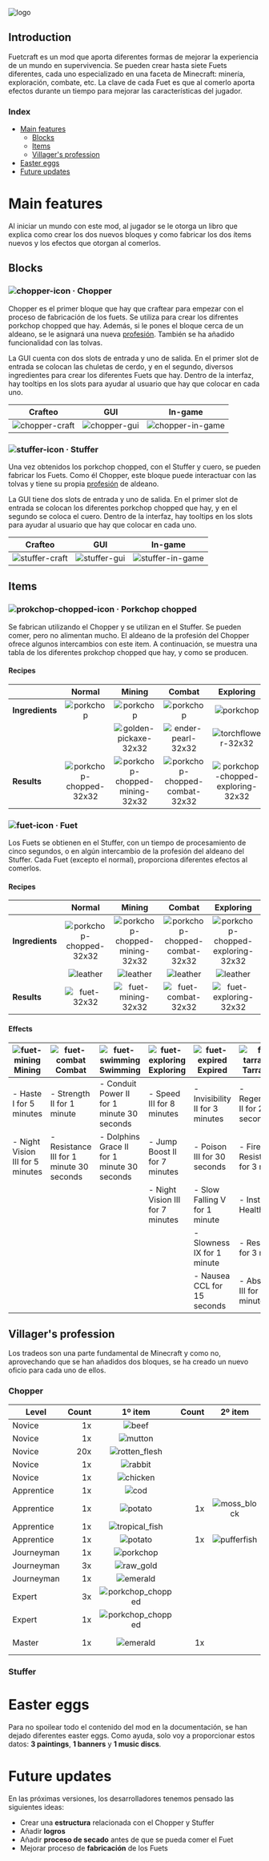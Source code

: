 ![logo](https://raw.githubusercontent.com/fuetland/fuetcraft/refs/heads/develop/src/main/resources/logo.png)

## Introduction <!-- omit in toc -->

Fuetcraft es un mod que aporta diferentes formas de mejorar la experiencia de un
 mundo en supervivencia. Se pueden crear hasta siete Fuets diferentes, cada uno
 especializado en una faceta de Minecraft: minería, exploración, combate, etc.
 La clave de cada Fuet es que al comerlo aporta efectos durante un tiempo para
 mejorar las características del jugador.

### Index <!-- omit in toc -->

- [Main features](#main-features)
  - [Blocks](#blocks)
  - [Items](#items)
  - [Villager's profession](#villagers-profession)
- [Easter eggs](#easter-eggs)
- [Future updates](#future-updates)

# Main features

Al iniciar un mundo con este mod, al jugador se le otorga un libro que explica 
 como crear los dos nuevos bloques y como fabricar los dos ítems nuevos y los
 efectos que otorgan al comerlos.

## Blocks

### ![chopper-icon](https://raw.githubusercontent.com/fuetland/fuetcraft/refs/heads/develop/src/main/resources/assets/fuetcraft/textures/block/choppericon.png) · Chopper <!-- omit in toc -->

Chopper es el primer bloque que hay que craftear para empezar con el proceso de
 fabricación de los fuets. Se utiliza para crear los difrentes
 porkchop chopped que hay. Además, si le pones el bloque cerca de un aldeano,
 se le asignará una nueva [profesión](#villagers-profession). También se ha
 añadido funcionalidad con las tolvas.

La GUI cuenta con dos slots de entrada y uno de salida. En el primer slot de entrada
 se colocan las chuletas de cerdo, y en el segundo, diversos ingredientes para
 crear los diferentes Fuets que hay. Dentro de la interfaz, hay tooltips en los
 slots para ayudar al usuario que hay que colocar en cada uno.

| Crafteo                                                                                                                                                                | GUI                                                                                                                                                    | In-game                                                                                                                                                        |
|:----------------------------------------------------------------------------------------------------------------------------------------------------------------------:|:------------------------------------------------------------------------------------------------------------------------------------------------------:|:--------------------------------------------------------------------------------------------------------------------------------------------------------------:|
|    ![chopper-craft](https://raw.githubusercontent.com/fuetland/fuetcraft/refs/heads/develop/src/main/resources/assets/fuetcraft/textures/screens/chopper-craft.png)    |  ![chopper-gui](https://raw.githubusercontent.com/fuetland/fuetcraft/refs/heads/develop/src/main/resources/assets/fuetcraft/textures/chopper-gui.png)  |  ![chopper-in-game](https://raw.githubusercontent.com/fuetland/fuetcraft/refs/heads/develop/src/main/resources/assets/fuetcraft/textures/chopper-in-game.png)  |

### ![stuffer-icon](https://raw.githubusercontent.com/fuetland/fuetcraft/refs/heads/develop/src/main/resources/assets/fuetcraft/textures/block/stuffericon.png) · Stuffer <!-- omit in toc -->

Una vez obtenidos los porkchop chopped, con el Stuffer y cuero, se pueden fabricar
 los Fuets. Como él Chopper, este bloque puede interactuar con las tolvas y tiene
 su propia [profesión](#villagers-profession) de aldeano.

La GUI tiene dos slots de entrada y uno de salida. En el primer slot de entrada
 se colocan los diferentes porkchop chopped que hay, y en el segundo se coloca el
 cuero. Dentro de la interfaz, hay tooltips en los slots para ayudar al usuario
 que hay que colocar en cada uno.

| Crafteo                                                                                                                                                                | GUI                                                                                                                                                    | In-game                                                                                                                                                    |
|:----------------------------------------------------------------------------------------------------------------------------------------------------------------------:|:------------------------------------------------------------------------------------------------------------------------------------------------------:|:------------------------------------------------------------------------------------------------------------------------------------------------------------------:|
|    ![stuffer-craft](https://raw.githubusercontent.com/fuetland/fuetcraft/refs/heads/develop/src/main/resources/assets/fuetcraft/textures/screens/stuffer-craft.png)    |  ![stuffer-gui](https://raw.githubusercontent.com/fuetland/fuetcraft/refs/heads/develop/src/main/resources/assets/fuetcraft/textures/stuffer-gui.png)  |    ![stuffer-in-game](https://raw.githubusercontent.com/fuetland/fuetcraft/refs/heads/develop/src/main/resources/assets/fuetcraft/textures/stuffer-in-game.png)    |

## Items

### ![prokchop-chopped-icon](https://raw.githubusercontent.com/fuetland/fuetcraft/refs/heads/develop/src/main/resources/assets/fuetcraft/textures/item/porkchop-chopped.png) · Porkchop chopped <!-- omit in toc -->

Se fabrican utilizando el Chopper y se utilizan en el Stuffer. Se pueden comer,
 pero no alimentan mucho. El aldeano de la profesión del Chopper ofrece algunos
 intercambios con este item. A continuación, se muestra una tabla de los diferentes
 prokchop chopped que hay, y como se producen.

#### Recipes <!-- omit in toc -->

|                 | Normal | Mining | Combat | Exploring | Swimming | Expired | Tarradellas |
|-----------------|:------:|:------:|:------:|:---------:|:--------:|:-------:|:-----------:|
| **Ingredients** |    ![porkchop](https://raw.githubusercontent.com/fuetland/fuetcraft/refs/heads/develop/src/main/resources/assets/fuetcraft/textures/screens/porkchop-32x32.png)   |    ![porkchop](https://raw.githubusercontent.com/fuetland/fuetcraft/refs/heads/develop/src/main/resources/assets/fuetcraft/textures/screens/porkchop-32x32.png)   |    ![porkchop](https://raw.githubusercontent.com/fuetland/fuetcraft/refs/heads/develop/src/main/resources/assets/fuetcraft/textures/screens/porkchop-32x32.png)   |     ![porkchop](https://raw.githubusercontent.com/fuetland/fuetcraft/refs/heads/develop/src/main/resources/assets/fuetcraft/textures/screens/porkchop-32x32.png)     |     ![porkchop](https://raw.githubusercontent.com/fuetland/fuetcraft/refs/heads/develop/src/main/resources/assets/fuetcraft/textures/screens/porkchop-32x32.png)    |    ![porkchop](https://raw.githubusercontent.com/fuetland/fuetcraft/refs/heads/develop/src/main/resources/assets/fuetcraft/textures/screens/porkchop-32x32.png)    |      ![porkchop](https://raw.githubusercontent.com/fuetland/fuetcraft/refs/heads/develop/src/main/resources/assets/fuetcraft/textures/screens/porkchop-32x32.png)      |
|                 |        |    ![golden-pickaxe-32x32](https://raw.githubusercontent.com/fuetland/fuetcraft/refs/heads/develop/src/main/resources/assets/fuetcraft/textures/screens/golden-pickaxe-32x32.png)   |    ![ender-pearl-32x32](https://raw.githubusercontent.com/fuetland/fuetcraft/refs/heads/develop/src/main/resources/assets/fuetcraft/textures/screens/ender-pearl-32x32.png)   |     ![torchflower-32x32](https://raw.githubusercontent.com/fuetland/fuetcraft/refs/heads/develop/src/main/resources/assets/fuetcraft/textures/screens/torchflower-32x32.png)     |     ![salmon-32x32](https://raw.githubusercontent.com/fuetland/fuetcraft/refs/heads/develop/src/main/resources/assets/fuetcraft/textures/screens/salmon-32x32.png)    |    ![poisonous-potato-32x32](https://raw.githubusercontent.com/fuetland/fuetcraft/refs/heads/develop/src/main/resources/assets/fuetcraft/textures/screens/poisonous-potato-32x32.png)    |      ![netherite-32x32](https://raw.githubusercontent.com/fuetland/fuetcraft/refs/heads/develop/src/main/resources/assets/fuetcraft/textures/screens/netherite-32x32.png)      |
|     **Results** |    ![porkchop-chopped-32x32](https://raw.githubusercontent.com/fuetland/fuetcraft/refs/heads/develop/src/main/resources/assets/fuetcraft/textures/screens/porkchop-chopped.png)   |    ![porkchop-chopped-mining-32x32](https://raw.githubusercontent.com/fuetland/fuetcraft/refs/heads/develop/src/main/resources/assets/fuetcraft/textures/screens/porkchop-chopped-mining-32x32.png)   |    ![porkchop-chopped-combat-32x32](https://raw.githubusercontent.com/fuetland/fuetcraft/refs/heads/develop/src/main/resources/assets/fuetcraft/textures/screens/porkchop-chopped-combat-32x32.png)   |     ![porkchop-chopped-exploring-32x32](https://raw.githubusercontent.com/fuetland/fuetcraft/refs/heads/develop/src/main/resources/assets/fuetcraft/textures/screens/porkchop-chopped-exploring-32x32.png)     |     ![porkchop-chopped-swimming-32x32](https://raw.githubusercontent.com/fuetland/fuetcraft/refs/heads/develop/src/main/resources/assets/fuetcraft/textures/screens/porkchop-chopped-swimming-32x32.png)    |    ![porkchop-chopped-expired-32x32](https://raw.githubusercontent.com/fuetland/fuetcraft/refs/heads/develop/src/main/resources/assets/fuetcraft/textures/screens/porkchop-chopped-expired-32x32.png)    |      ![porkchop-chopped-tarradellas-32x32](https://raw.githubusercontent.com/fuetland/fuetcraft/refs/heads/develop/src/main/resources/assets/fuetcraft/textures/screens/porkchop-chopped-tarradellas-32x32.png)      |

### ![fuet-icon](https://raw.githubusercontent.com/fuetland/fuetcraft/refs/heads/develop/src/main/resources/assets/fuetcraft/textures/item/fuet.png) · Fuet <!-- omit in toc -->

Los Fuets se obtienen en el Stuffer, con un tiempo de procesamiento de cinco
 segundos, o en algún intercambio de la profesión del aldeano del Stuffer. Cada
 Fuet (excepto el normal), proporciona diferentes efectos al comerlos.

#### Recipes <!-- omit in toc -->

|                 | Normal | Mining | Combat | Exploring | Swimming | Expired | Tarradellas |
|-----------------|:------:|:------:|:------:|:---------:|:--------:|:-------:|:-----------:|
| **Ingredients** |    ![porkchop-chopped-32x32](https://raw.githubusercontent.com/fuetland/fuetcraft/refs/heads/develop/src/main/resources/assets/fuetcraft/textures/screens/porkchop-chopped.png)   |    ![porkchop-chopped-mining-32x32](https://raw.githubusercontent.com/fuetland/fuetcraft/refs/heads/develop/src/main/resources/assets/fuetcraft/textures/screens/porkchop-chopped-mining-32x32.png)   |    ![porkchop-chopped-combat-32x32](https://raw.githubusercontent.com/fuetland/fuetcraft/refs/heads/develop/src/main/resources/assets/fuetcraft/textures/screens/porkchop-chopped-combat-32x32.png)   |     ![porkchop-chopped-exploring-32x32](https://raw.githubusercontent.com/fuetland/fuetcraft/refs/heads/develop/src/main/resources/assets/fuetcraft/textures/screens/porkchop-chopped-exploring-32x32.png)     |     ![porkchop-chopped-swimming-32x32](https://raw.githubusercontent.com/fuetland/fuetcraft/refs/heads/develop/src/main/resources/assets/fuetcraft/textures/screens/porkchop-chopped-swimming-32x32.png)    |    ![porkchop-chopped-expired-32x32](https://raw.githubusercontent.com/fuetland/fuetcraft/refs/heads/develop/src/main/resources/assets/fuetcraft/textures/screens/porkchop-chopped-expired-32x32.png)    |      ![porkchop-chopped-tarradellas-32x32](https://raw.githubusercontent.com/fuetland/fuetcraft/refs/heads/develop/src/main/resources/assets/fuetcraft/textures/screens/porkchop-chopped-tarradellas-32x32.png)      |
|                 |    ![leather](https://raw.githubusercontent.com/fuetland/fuetcraft/refs/heads/develop/src/main/resources/assets/fuetcraft/textures/screens/leather-32x32.png)   |    ![leather](https://raw.githubusercontent.com/fuetland/fuetcraft/refs/heads/develop/src/main/resources/assets/fuetcraft/textures/screens/leather-32x32.png)   |    ![leather](https://raw.githubusercontent.com/fuetland/fuetcraft/refs/heads/develop/src/main/resources/assets/fuetcraft/textures/screens/leather-32x32.png)   |     ![leather](https://raw.githubusercontent.com/fuetland/fuetcraft/refs/heads/develop/src/main/resources/assets/fuetcraft/textures/screens/leather-32x32.png)     |     ![leather](https://raw.githubusercontent.com/fuetland/fuetcraft/refs/heads/develop/src/main/resources/assets/fuetcraft/textures/screens/leather-32x32.png)    |    ![leather](https://raw.githubusercontent.com/fuetland/fuetcraft/refs/heads/develop/src/main/resources/assets/fuetcraft/textures/screens/leather-32x32.png)    |      ![leather](https://raw.githubusercontent.com/fuetland/fuetcraft/refs/heads/develop/src/main/resources/assets/fuetcraft/textures/screens/leather-32x32.png)      |
|     **Results** |    ![fuet-32x32](https://raw.githubusercontent.com/fuetland/fuetcraft/refs/heads/develop/src/main/resources/assets/fuetcraft/textures/screens/fuet-32x32.png)   |    ![fuet-mining-32x32](https://raw.githubusercontent.com/fuetland/fuetcraft/refs/heads/develop/src/main/resources/assets/fuetcraft/textures/screens/fuet-mining-32x32.png)   |    ![fuet-combat-32x32](https://raw.githubusercontent.com/fuetland/fuetcraft/refs/heads/develop/src/main/resources/assets/fuetcraft/textures/screens/fuet-combat-32x32.png)   |     ![fuet-exploring-32x32](https://raw.githubusercontent.com/fuetland/fuetcraft/refs/heads/develop/src/main/resources/assets/fuetcraft/textures/screens/fuet-exploring-32x32.png)     |     ![fuet-swimming-32x32](https://raw.githubusercontent.com/fuetland/fuetcraft/refs/heads/develop/src/main/resources/assets/fuetcraft/textures/screens/fuet-swimming-32x32.png)    |    ![fuet-expired-32x32](https://raw.githubusercontent.com/fuetland/fuetcraft/refs/heads/develop/src/main/resources/assets/fuetcraft/textures/screens/fuet-expired-32x32.png)    |      ![fuet-tarradellas-32x32](https://raw.githubusercontent.com/fuetland/fuetcraft/refs/heads/develop/src/main/resources/assets/fuetcraft/textures/screens/fuet-tarradellas-32x32.png)      |

#### Effects <!-- omit in toc -->

| ![fuet-mining](https://raw.githubusercontent.com/fuetland/fuetcraft/refs/heads/develop/src/main/resources/assets/fuetcraft/textures/item/fuet-mining.png) **Mining**                       | ![fuet-combat](https://raw.githubusercontent.com/fuetland/fuetcraft/refs/heads/develop/src/main/resources/assets/fuetcraft/textures/item/fuet-combat.png) **Combat**                               | ![fuet-swimming](https://raw.githubusercontent.com/fuetland/fuetcraft/refs/heads/develop/src/main/resources/assets/fuetcraft/textures/item/fuet-swimming.png) **Swimming**                                | ![fuet-exploring](https://raw.githubusercontent.com/fuetland/fuetcraft/refs/heads/develop/src/main/resources/assets/fuetcraft/textures/item/fuet-exploring.png) **Exploring**                    | ![fuet-expired](https://raw.githubusercontent.com/fuetland/fuetcraft/refs/heads/develop/src/main/resources/assets/fuetcraft/textures/item/fuet-expired.png) **Expired**                              | ![fuet-tarradellas](https://raw.githubusercontent.com/fuetland/fuetcraft/refs/heads/develop/src/main/resources/assets/fuetcraft/textures/item/fuet-tarradellas.png) **Tarradellas**                              |
|----------------------------------|------------------------------------------|---------------------------------------------|----------------------------------|------------------------------------------|---------------------------------------------|
| - Haste I for 5 minutes          | - Strength II for 1 minute               | - Conduit Power II for 1 minute 30 seconds  | - Speed III for 8 minutes        | - Invisibility II for 3 minutes          | - Regeneration II for 20 seconds            |
| - Night Vision III for 5 minutes | - Resistance III for 1 minute 30 seconds | - Dolphins Grace II for 1 minute 30 seconds | - Jump Boost II for 7 minutes    | - Poison III for 30 seconds              | - Fire Resistance for 3 minutes             |
|                                  |                                          |                                             | - Night Vision III for 7 minutes | - Slow Falling V for 1 minute            | - Instant Health II                         |
|                                  |                                          |                                             |                                  | - Slowness IX for 1 minute               | - Resistance for 3 minutes                  |
|                                  |                                          |                                             |                                  | - Nausea CCL for 15 seconds              | - Absortion III for 2 minutes               |

## Villager's profession

Los tradeos son una parte fundamental de Minecraft y como no, aprovechando que se
 han añadidos dos bloques, se ha creado un nuevo oficio para cada uno de ellos.

### Chopper <!-- omit in toc -->

| Level      | Count |                                                       1º item                                                                              | Count |                                                       2º item                                                                  | Count |                                                       Offered                                                                                                                      |
|------------|------:|:------------------------------------------------------------------------------------------------------------------------------------------:|------:|:------------------------------------------------------------------------------------------------------------------------------:|------:|:----------------------------------------------------------------------------------------------------------------------------------------------------------------------------------:|
| Novice     |    1x | ![beef](https://raw.githubusercontent.com/fuetland/fuetcraft/refs/heads/develop/docs/asserts/items/32x32/beef.png)                         |       |                                                                                                                                |    1x | ![porkchop](https://raw.githubusercontent.com/fuetland/fuetcraft/refs/heads/develop/docs/asserts/items/32x32/porkchop.png)                                                         |
| Novice     |    1x | ![mutton](https://raw.githubusercontent.com/fuetland/fuetcraft/refs/heads/develop/docs/asserts/items/32x32/mutton.png)                     |       |                                                                                                                                |    1x | ![porkchop](https://raw.githubusercontent.com/fuetland/fuetcraft/refs/heads/develop/docs/asserts/items/32x32/porkchop.png)                                                         |
| Novice     |   20x | ![rotten_flesh](https://raw.githubusercontent.com/fuetland/fuetcraft/refs/heads/develop/docs/asserts/items/32x32/rotten_flesh.png)         |       |                                                                                                                                |    1x | ![porkchop](https://raw.githubusercontent.com/fuetland/fuetcraft/refs/heads/develop/docs/asserts/items/32x32/porkchop.png)                                                         |
| Novice     |    1x | ![rabbit](https://raw.githubusercontent.com/fuetland/fuetcraft/refs/heads/develop/docs/asserts/items/32x32/rabbit.png)                     |       |                                                                                                                                |    1x | ![porkchop](https://raw.githubusercontent.com/fuetland/fuetcraft/refs/heads/develop/docs/asserts/items/32x32/porkchop.png)                                                         |
| Novice     |    1x | ![chicken](https://raw.githubusercontent.com/fuetland/fuetcraft/refs/heads/develop/docs/asserts/items/32x32/chicken.png)                   |       |                                                                                                                                |    1x | ![porkchop](https://raw.githubusercontent.com/fuetland/fuetcraft/refs/heads/develop/docs/asserts/items/32x32/porkchop.png)                                                         |
| Apprentice |    1x | ![cod](https://raw.githubusercontent.com/fuetland/fuetcraft/refs/heads/develop/docs/asserts/items/32x32/cod.png)                           |       |                                                                                                                                |    1x | ![salmon](https://raw.githubusercontent.com/fuetland/fuetcraft/refs/heads/develop/docs/asserts/items/32x32/salmon.png)                                                             |
| Apprentice |    1x | ![potato](https://raw.githubusercontent.com/fuetland/fuetcraft/refs/heads/develop/docs/asserts/items/32x32/potato.png)                     |    1x | ![moss_block](https://raw.githubusercontent.com/fuetland/fuetcraft/refs/heads/develop/docs/asserts/items/32x32/moss_block.png) |    1x | ![poisonous_potato](https://raw.githubusercontent.com/fuetland/fuetcraft/refs/heads/develop/docs/asserts/items/32x32/poisonous_potato.png)                                           |
| Apprentice |    1x | ![tropical_fish](https://raw.githubusercontent.com/fuetland/fuetcraft/refs/heads/develop/docs/asserts/items/32x32/tropical_fish.png)       |       |                                                                                                                                |    1x | ![salmon](https://raw.githubusercontent.com/fuetland/fuetcraft/refs/heads/develop/docs/asserts/items/32x32/salmon.png)                                                             |
| Apprentice |    1x | ![potato](https://raw.githubusercontent.com/fuetland/fuetcraft/refs/heads/develop/docs/asserts/items/32x32/potato.png)                     |    1x | ![pufferfish](https://raw.githubusercontent.com/fuetland/fuetcraft/refs/heads/develop/docs/asserts/items/32x32/pufferfish.png) |    1x | ![poisonous_potato](https://raw.githubusercontent.com/fuetland/fuetcraft/refs/heads/develop/docs/asserts/items/32x32/poisonous_potato.png)                                           |
| Journeyman |    1x | ![porkchop](https://raw.githubusercontent.com/fuetland/fuetcraft/refs/heads/develop/docs/asserts/items/32x32/porkchop.png)                 |       |                                                                                                                                |    1x | ![porkchop_chopped](https://raw.githubusercontent.com/fuetland/fuetcraft/refs/heads/develop/docs/asserts/items/32x32/porkchop_chopped.png)                                         |
| Journeyman |    3x | ![raw_gold](https://raw.githubusercontent.com/fuetland/fuetcraft/refs/heads/develop/docs/asserts/items/32x32/raw_gold.png)                 |       |                                                                                                                                |    1x | ![mining_porkchop_chopped](https://raw.githubusercontent.com/fuetland/fuetcraft/refs/heads/develop/docs/asserts/items/32x32/mining_porkchop_chopped.png)                           |
| Journeyman |    1x | ![emerald](https://raw.githubusercontent.com/fuetland/fuetcraft/refs/heads/develop/docs/asserts/items/32x32/emerald.png)                   |       |                                                                                                                                |    1x | ![porkchop_chopped](https://raw.githubusercontent.com/fuetland/fuetcraft/refs/heads/develop/docs/asserts/items/32x32/porkchop_chopped.png)                                         |
| Expert     |    3x | ![porkchop_chopped](https://raw.githubusercontent.com/fuetland/fuetcraft/refs/heads/develop/docs/asserts/items/32x32/porkchop_chopped.png) |       |                                                                                                                                |    1x | ![emerald](https://raw.githubusercontent.com/fuetland/fuetcraft/refs/heads/develop/docs/asserts/items/32x32/emerald.png)                                                           |
| Expert     |    1x | ![porkchop_chopped](https://raw.githubusercontent.com/fuetland/fuetcraft/refs/heads/develop/docs/asserts/items/32x32/porkchop_chopped.png) |       |                                                                                                                                |    1x | ![book](https://raw.githubusercontent.com/fuetland/fuetcraft/refs/heads/develop/docs/asserts/items/32x32/book.png)                                                                 |
| Master     |    1x | ![emerald](https://raw.githubusercontent.com/fuetland/fuetcraft/refs/heads/develop/docs/asserts/items/32x32/emerald.png)                   |    1x |                                                                                                                                |    1x | ![tarradellas_porkchop_chopped](https://raw.githubusercontent.com/fuetland/fuetcraft/refs/heads/develop/docs/asserts/items/32x32/tarradellas_porkchop_chopped.png)                 |

### Stuffer <!-- omit in toc -->

# Easter eggs

Para no spoilear todo el contenido del mod en la documentación, se han dejado
 diferentes easter eggs. Como ayuda, solo voy a proporcionar estos datos:
 **3 paintings**, **1 banners** y **1 music discs**.

# Future updates

En las próximas versiones, los desarrolladores tenemos pensado las siguientes
 ideas:

- Crear una **estructura** relacionada con el Chopper y Stuffer
- Añadir **logros**
- Añadir **proceso de secado** antes de que se pueda comer el Fuet
- Mejorar proceso de **fabricación** de los Fuets
